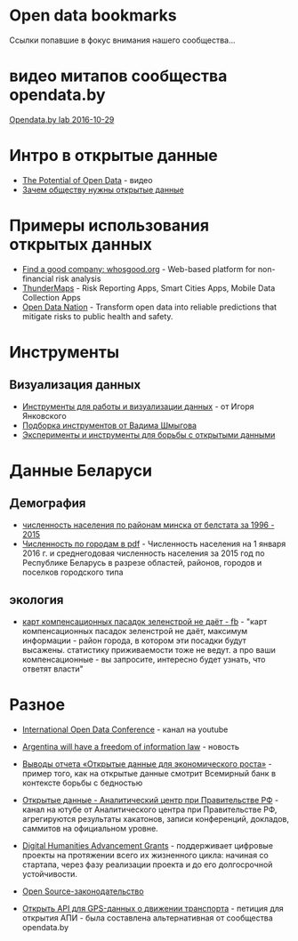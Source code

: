 # Open data bookmarks
Ссылки попавшие в фокус внимания нашего сообщества...

# видео митапов сообщества opendata.by
[Opendata.by lab 2016-10-29](https://www.youtube.com/playlist?list=PLp4ee8YqkusBa8_dFgHi_18banm0u8c4u)

# Интро в открытые данные

* [The Potential of Open Data](https://www.youtube.com/watch?v=bwX5MAZ6zKI) - видео
* [Зачем обществу нужны открытые данные](https://www.youtube.com/watch?v=9R4NjOp8HXc&t=44s&index=2&list=PLdJ1o86NoIWm27ULOy5WMvBZdu9-4T7HN)

# Примеры использования открытых данных

* [Find a good company: whosgood.org](https://www.whosgood.org/) - Web-based platform for non-financial risk analysis
* [ThunderMaps](https://learn.thundermaps.com/) - Risk Reporting Apps, Smart Cities Apps, Mobile Data Collection Apps
* [Open Data Nation](http://www.opendatanation.com/) - Transform open data into reliable predictions that mitigate risks to public health and safety.

# Инструменты
## Визуализация данных
* [Инструменты для работы и визуализации данных](http://czrt.by/notes/dataviz-tools.html) - от Игоря Янковского
* [Подборка инструментов от Вадима Шмыгова](http://i.vad.by/links/)
* [Эксперименты и инструменты для борьбы с открытыми данными](https://github.com/opendataby/tools)

# Данные Беларуси
## Демография
* [численность населения по районам минска от белстата за 1996 - 2015](http://minsk-city.belstat.gov.by/ofitsialnaya-statistika/sotsialnaya-sfera/demografiya_2/osnovnye-pokazateli-za-period-s-__-po-____gody_3/chislennost-naseleniya-po-raionam_2/index.php?sphrase_id=139174) 
* [Численность по городам в pdf](http://www.belstat.gov.by/ofitsialnaya-statistika/solialnaya-sfera/demografiya_2/metodologiya-otvetstvennye-za-informatsionnoe-s_2/index_4945/) - Численность населения на 1 января 2016 г. и среднегодовая численность населения за 2015 год по Республике Беларусь в разрезе областей, районов, городов и поселков городского типа
## экология
* [карт компенсационных пасадок зеленстрой не даёт - fb](https://www.facebook.com/yaroslav.bekish/posts/1867174246853606?comment_id=1867287866842244&reply_comment_id=1867310260173338&comment_tracking=%7B%22tn%22%3A%22R%22%7D) - "карт компенсационных пасадок зеленстрой не даёт, максимум информации - район города, в котором эти посадки будут высажены. статистику приживаемости тоже не ведут. а про ваши компенсационные - вы запросите, интересно будет узнать, что ответят власти"

# Разное

* [International Open Data Conference](https://www.youtube.com/channel/UC8cKSDSxKSbOnKliM_MhZmQ) - канал на youtube
* [Argentina will have a freedom of information law](http://www.freedominfo.org/2016/09/argentina-approves-foi-bill-senate-changes-rejected/) - новость
* [Выводы отчета «Открытые данные для экономического роста»](https://www.youtube.com/watch?v=IcFyqk96KpQ&list=PLdJ1o86NoIWm27ULOy5WMvBZdu9-4T7HN&index=6) - пример того, как на открытые данные смотрит Всемирный банк в контексте борьбы с бедностью
* [Открытые данные - Аналитический центр при Правительстве РФ](https://www.youtube.com/playlist?list=PLbL0XRYtxKhD-g6FkVJB91WIKOeDEn_n9) - канал на ютубе от Аналитического центра при Правительстве РФ, агрегируются результаты хакатонов, записи конференций, докладов, саммитов на официальном уровне.

* [Digital Humanities Advancement Grants](https://www.neh.gov/grants/odh/digital-humanities-advancement-grants) -  поддерживает цифровые проекты на протяжении всего их жизненного цикла: начиная со стартапа, через фазу реализации проекта и до его долгосрочной устойчивости. 

* [Open Source-законодательство](https://habrahabr.ru/post/315792/comments/)

* [Открыть API для GPS-данных о движении транспорта](https://petitions.by/petitions/397) - петиция для открытия АПИ - была составлена альтернативная от сообщества opendata.by


